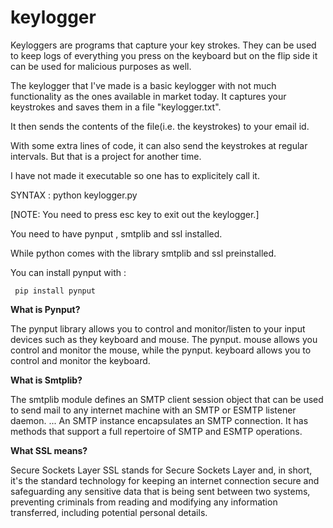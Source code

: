 # keylogger

Keyloggers are programs that capture your key strokes.
They can be used to keep logs of everything you press on the keyboard but on the 
flip side it can be used for malicious purposes as well.

The keylogger that I've made is a basic keylogger with not much functionality as the ones available in market today.
It captures your keystrokes and saves them in a file "keylogger.txt".

It then sends the contents of the file(i.e. the keystrokes) to your email id.

With some extra lines of code, it can also send the keystrokes at regular intervals.
But that is a project for another time.

I have not made it executable so one has to explicitely call it.

SYNTAX : python keylogger.py

[NOTE: You need to press esc key to exit out the keylogger.]

You need to have pynput , smtplib and ssl installed.

While python comes with the library smtplib and ssl preinstalled.

You can install pynput with :

     pip install pynput

**What is Pynput?**

The pynput library allows you to control and monitor/listen to your input devices such as they keyboard and mouse. The pynput. mouse allows you control and monitor the mouse, while the pynput. keyboard allows you to control and monitor the keyboard.

**What is Smtplib?**

The smtplib module defines an SMTP client session object that can be used to send mail to any internet machine with an SMTP or ESMTP listener daemon. ... An SMTP instance encapsulates an SMTP connection. It has methods that support a full repertoire of SMTP and ESMTP operations.

**What SSL means?**

Secure Sockets Layer
SSL stands for Secure Sockets Layer and, in short, it's the standard technology for keeping an internet connection secure and safeguarding any sensitive data that is being sent between two systems, preventing criminals from reading and modifying any information transferred, including potential personal details.
